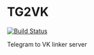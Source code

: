 # TG2VK
[![Build Status](https://travis-ci.org/alebabai/tg2vk-server.svg?branch=master)](https://travis-ci.org/alebabai/tg2vk-server)  

Telegram to VK linker server
